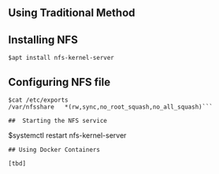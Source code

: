 ## Using Traditional Method

## Installing NFS 

```
$apt install nfs-kernel-server
```

## Configuring NFS file

```
$cat /etc/exports
/var/nfsshare   *(rw,sync,no_root_squash,no_all_squash)```

##  Starting the NFS service

```
$systemctl restart nfs-kernel-server
```
## Using Docker Containers

[tbd]
